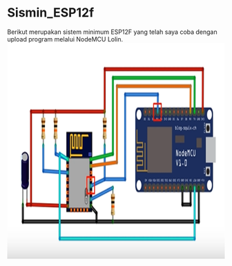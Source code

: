 # Sismin_ESP12f
Berikut merupakan sistem minimum ESP12F yang telah saya coba dengan upload program melalui NodeMCU Lolin.
<img src="Sismin_ESP12E/image/skema.PNG" width="700" height="500"> <br><br>

